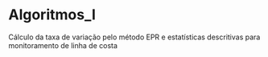 # Algoritmos_I
Cálculo da taxa de variação pelo método EPR e estatísticas descritivas para monitoramento de linha de costa
